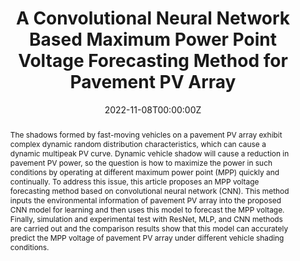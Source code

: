 ---
title: "A Convolutional Neural Network Based Maximum Power Point Voltage Forecasting Method for Pavement PV Array"
authors:
  - Mingxuan Mao
  - Xinying Feng
  - admin
  - Tommy W. S. Chow

date: "2022-11-08T00:00:00Z"
doi: "10.1109/TIM.2022.3227552"

# Schedule page publish date (NOT publication's date).
publishDate: "2022-11-08T00:00:00Z"

# Publication type.
# Legend: 0 = Uncategorized; 1 = Conference paper; 2 = Journal article;
# 3 = Preprint / Working Paper; 4 = Report; 5 = Book; 6 = Book section;
# 7 = Thesis; 8 = Patent
publication_types: ["2"]

# Publication name and optional abbreviated publication name.
publication: "*IEEE Transactions on Instrumentation and Measurement 2022*"
publication_short: "TIM'22 (JCR Q1)"

abstract: The shadows formed by fast-moving vehicles on a pavement PV array exhibit complex dynamic random distribution characteristics, which can cause a dynamic multipeak PV curve. Dynamic vehicle shadow will cause a reduction in pavement PV power, so the question is how to maximize the power in such conditions by operating at different maximum power point (MPP) quickly and continually. To address this issue, this article proposes an MPP voltage forecasting method based on convolutional neural network (CNN). This method inputs the environmental information of pavement PV array into the proposed CNN model for learning and then uses this model to forecast the MPP voltage. Finally, simulation and experimental test with ResNet, MLP, and CNN methods are carried out and the comparison results show that this model can accurately predict the MPP voltage of pavement PV array under different vehicle shading conditions.

# Summary. An optional shortened abstract.
summary: In this article, we propose a prediction model method for the MPP voltage based on CNN. First, the CNN voltage prediction model is constructed by comparing the performance of the different neural network algorithms with the different convolution kernel sizes. The image information of the pavement PV array is then used as the input, and we use the CNN model to forecast its MPP voltage in a short amount of time. Finally, a series of simulation and experimental tests are done, and the prediction results of the MPP voltage under different shading conditions show that the proposed prediction model can effectively predict the MPP voltage of pavement PV array in a robust way.

tags:
featured: false

# links:
# - name: ""
#   url: ""
url_pdf: https://ieeexplore.ieee.org/stamp/stamp.jsp?tp=&arnumber=9975320
url_code: ''
url_dataset: ''
url_poster: ''
url_project: ''
url_slides: ''
url_source: ''
url_video: ''

# Featured image
# To use, add an image named `featured.jpg/png` to your page's folder. 
image:
  caption: 
  focal_point: 
  preview_only: false

# Associated Projects (optional).
#   Associate this publication with one or more of your projects.
#   Simply enter your project's folder or file name without extension.
#   E.g. `internal-project` references `content/project/internal-project/index.md`.
#   Otherwise, set `projects: []`.
projects: []

# Slides (optional).
#   Associate this publication with Markdown slides.
#   Simply enter your slide deck's filename without extension.
#   E.g. `slides: "example"` references `content/slides/example/index.md`.
#   Otherwise, set `slides: ""`.
slides: ""
---